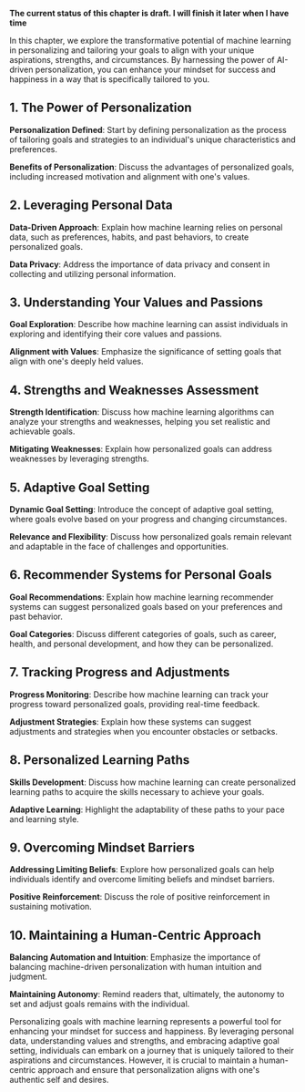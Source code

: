**The current status of this chapter is draft. I will finish it later when I have time**

In this chapter, we explore the transformative potential of machine learning in personalizing and tailoring your goals to align with your unique aspirations, strengths, and circumstances. By harnessing the power of AI-driven personalization, you can enhance your mindset for success and happiness in a way that is specifically tailored to you.

**1. The Power of Personalization**
-----------------------------------

**Personalization Defined**: Start by defining personalization as the process of tailoring goals and strategies to an individual's unique characteristics and preferences.

**Benefits of Personalization**: Discuss the advantages of personalized goals, including increased motivation and alignment with one's values.

**2. Leveraging Personal Data**
-------------------------------

**Data-Driven Approach**: Explain how machine learning relies on personal data, such as preferences, habits, and past behaviors, to create personalized goals.

**Data Privacy**: Address the importance of data privacy and consent in collecting and utilizing personal information.

**3. Understanding Your Values and Passions**
---------------------------------------------

**Goal Exploration**: Describe how machine learning can assist individuals in exploring and identifying their core values and passions.

**Alignment with Values**: Emphasize the significance of setting goals that align with one's deeply held values.

**4. Strengths and Weaknesses Assessment**
------------------------------------------

**Strength Identification**: Discuss how machine learning algorithms can analyze your strengths and weaknesses, helping you set realistic and achievable goals.

**Mitigating Weaknesses**: Explain how personalized goals can address weaknesses by leveraging strengths.

**5. Adaptive Goal Setting**
----------------------------

**Dynamic Goal Setting**: Introduce the concept of adaptive goal setting, where goals evolve based on your progress and changing circumstances.

**Relevance and Flexibility**: Discuss how personalized goals remain relevant and adaptable in the face of challenges and opportunities.

**6. Recommender Systems for Personal Goals**
---------------------------------------------

**Goal Recommendations**: Explain how machine learning recommender systems can suggest personalized goals based on your preferences and past behavior.

**Goal Categories**: Discuss different categories of goals, such as career, health, and personal development, and how they can be personalized.

**7. Tracking Progress and Adjustments**
----------------------------------------

**Progress Monitoring**: Describe how machine learning can track your progress toward personalized goals, providing real-time feedback.

**Adjustment Strategies**: Explain how these systems can suggest adjustments and strategies when you encounter obstacles or setbacks.

**8. Personalized Learning Paths**
----------------------------------

**Skills Development**: Discuss how machine learning can create personalized learning paths to acquire the skills necessary to achieve your goals.

**Adaptive Learning**: Highlight the adaptability of these paths to your pace and learning style.

**9. Overcoming Mindset Barriers**
----------------------------------

**Addressing Limiting Beliefs**: Explore how personalized goals can help individuals identify and overcome limiting beliefs and mindset barriers.

**Positive Reinforcement**: Discuss the role of positive reinforcement in sustaining motivation.

**10. Maintaining a Human-Centric Approach**
--------------------------------------------

**Balancing Automation and Intuition**: Emphasize the importance of balancing machine-driven personalization with human intuition and judgment.

**Maintaining Autonomy**: Remind readers that, ultimately, the autonomy to set and adjust goals remains with the individual.

Personalizing goals with machine learning represents a powerful tool for enhancing your mindset for success and happiness. By leveraging personal data, understanding values and strengths, and embracing adaptive goal setting, individuals can embark on a journey that is uniquely tailored to their aspirations and circumstances. However, it is crucial to maintain a human-centric approach and ensure that personalization aligns with one's authentic self and desires.
